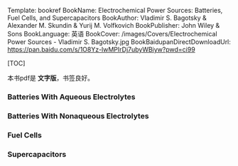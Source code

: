 Template: bookref
BookName: Electrochemical Power Sources: Batteries, Fuel Cells, and Supercapacitors
BookAuthor: Vladimir S. Bagotsky & Alexander M. Skundin & Yurij M. Volfkovich
BookPublisher: John Wiley & Sons
BookLanguage: 英语
BookCover: /images/Covers/Electrochemical Power Sources - Vladimir S. Bagotsky.jpg
BookBaidupanDirectDownloadUrl: https://pan.baidu.com/s/1O8Yz-lwMPIrDj7ubyWBiyw?pwd=ci99 

[TOC]

本书pdf是 **文字版**，书签良好。


### Batteries With Aqueous Electrolytes

### Batteries With Nonaqueous Electrolytes

### Fuel Cells

### Supercapacitors